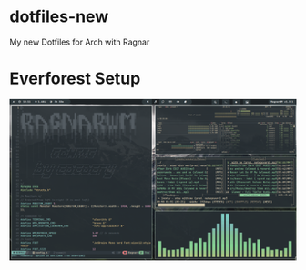 # dotfiles-new
My new Dotfiles for Arch with Ragnar

# Everforest Setup

<img src="https://github.com/cococry/dotfiles-new/blob/main/branding/screenshot.png" width="800"  /> 
